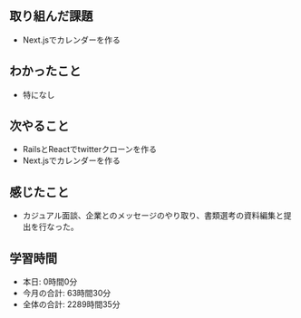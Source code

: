## 取り組んだ課題
- Next.jsでカレンダーを作る
## わかったこと
-  特になし
## 次やること
- RailsとReactでtwitterクローンを作る
- Next.jsでカレンダーを作る
## 感じたこと
- カジュアル面談、企業とのメッセージのやり取り、書類選考の資料編集と提出を行なった。
## 学習時間
- 本日: 0時間0分
- 今月の合計: 63時間30分
- 全体の合計: 2289時間35分
